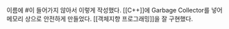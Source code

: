 이름에 \#이 들어가지 않아서 이렇게 작성했다.
[[C++]]에 Garbage Collector를 넣어 메모리 상으로 안전하게 만들었다.
[[객체지향 프로그래밍]]을 잘 구현했다.
